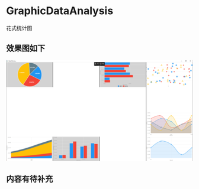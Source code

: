 # GraphicDataAnalysis
花式统计图

## 效果图如下
![avatar](https://github.com/HuaiAnGG/GraphicDataAnalysis/blob/master/GraphicDataAnalysis/Doc/UI.png)

## 内容有待补充

